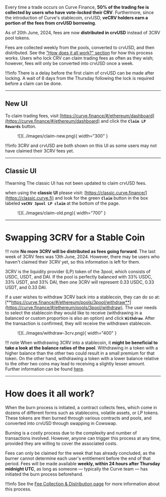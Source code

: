 Every time a trade occurs on Curve Finance, **50% of the trading fee is collected by users who have vote-locked their CRV**. Furthermore, since the introduction of Curve's stablecoin, crvUSD, **veCRV holders earn a portion of the fees from crvUSD borrowing**.

As of 20th June, 2024, fees are now **distributed in crvUSD** instead of 3CRV pool tokens.

Fees are collected weekly from the pools, converted to crvUSD, and then distributed.  See the ["How does it all work?" section](#how-does-it-all-work) for how this process works.  Users who lock CRV can claim trading fees as often as they wish; however, fees will only be converted into crvUSD once a week.



!!!info
    There is a delay before the first claim of crvUSD can be made after locking. A wait of 8 days from the Thursday following the lock is required before a claim can be done.


---

## **New UI**

To claim trading fees, visit [https://curve.finance/#/ethereum/dashboard](https://curve.finance/#/ethereum/dashboard) and click the **`Claim LP Rewards`** button. 

<figure markdown>
  ![](../images/claim-new.png){ width="300" }
  <figcaption></figcaption>
</figure>

!!!info
    3CRV and crvUSD are both shown on this UI as some users may not have claimed their 3CRV fees yet.

---

## **Classic UI**

!!!warning
    The classic UI has not been updated to claim crvUSD fees.

when using the **classic UI** please visit: [https://classic.curve.finance/](https://classic.curve.fi) and look for the green **`Claim`** button in the box labeled **`veCRV 3pool LP claim`** at the bottom of the page.

<figure markdown>
  ![](../images/claim-old.png){ width="700" }
  <figcaption></figcaption>
</figure>

---

# **Swapping 3CRV for a Stable Coin**

!!! note
    **No more 3CRV will be distributed as fees going forward**.  The last week of 3CRV fees was 13th June, 2024.  However, there may be users who haven't claimed their 3CRV yet, so this information is left for them.

3CRV is the liquidity provider (LP) token of the 3pool, which consists of USDC, USDT, and DAI. If the pool is perfectly balanced with 33% USDC, 33% USDT, and 33% DAI, then one 3CRV will represent 0.33 USDC, 0.33 USDT, and 0.33 DAI.

If a user wishes to withdraw 3CRV back into a stablecoin, they can do so at: [**https://curve.finance/#/ethereum/pools/3pool/withdraw**](https://curve.finance/#/ethereum/pools/3pool/withdraw). The user needs to select the stablecoin they would like to receive (withdrawing in a balanced or custom proportion is also an option) and click **`Withdraw`**. After the transaction is confirmed, they will receive the withdrawn stablecoin.

<figure markdown>
  ![](../images/withdraw-3crv.png){ width="400" }
  <figcaption></figcaption>
</figure>


!!! note
    When withdrawing 3CRV into a stablecoin, it **might be beneficial to take a look at the balance ratios of the pool**. Withdrawing in a token with a higher balance than the other two could result in a small premium for that token. On the other hand, withdrawing a token with a lower balance relative to the other two coins may lead to receiving a slightly lesser amount. Further information can be found [here](../pools/deposit-faqs.md#but-does-that-mean-i-can-still-withdraw-in-my-favorite-stable-coin).

---

# **How does it all work?**

When the burn process is initiated, a contract collects fees, which come in dozens of different forms such as stablecoins, volatile assets, or LP tokens. These tokens are then burned through various contracts and pools, and converted into crvUSD through swapping in Cowswap.

Burning is a costly process due to the complexity and number of transactions involved. However, anyone can trigger this process at any time, provided they are willing to cover the associated costs.

Fees can only be claimed for the week that has already concluded, as the burner cannot determine each user's entitlement before the end of that period. Fees will be made available **weekly, within 24 hours after Thursday midnight UTC**, as long as someone — typically the Curve team — has initiated the burn process beforehand.

!!!info
    See the [Fee Collection & Distribution page](./fee-collection-distribution.md) for more information about this process.